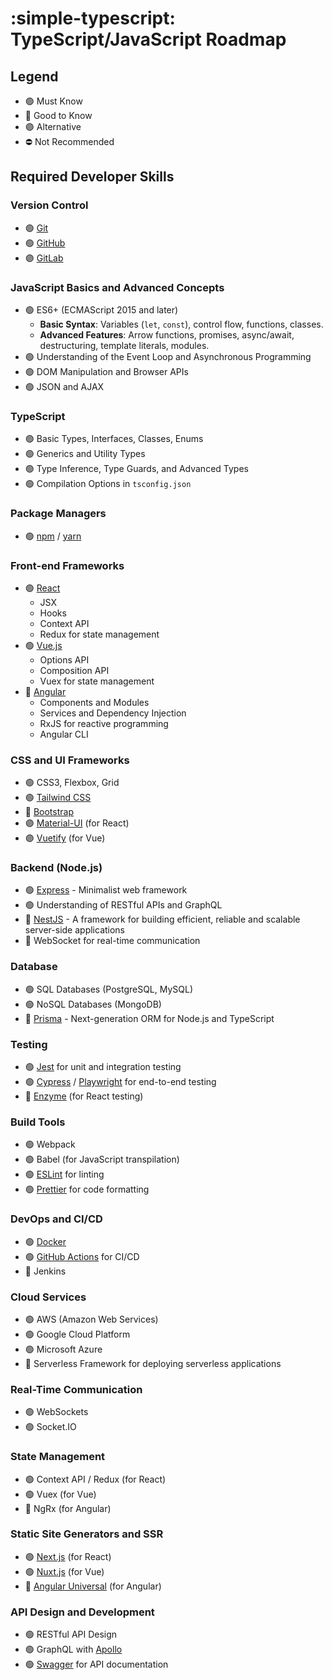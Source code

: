 # :simple-typescript: TypeScript/JavaScript Roadmap
## Legend
- 🟢 Must Know
- 🔵 Good to Know
- 🟣 Alternative
- ⛔ Not Recommended

## Required Developer Skills
### Version Control
- 🟢 [Git](https://git-scm.com/)
- 🟢 [GitHub](https://github.com/)
- 🟣 [GitLab](https://gitlab.com/)
### JavaScript Basics and Advanced Concepts
- 🟢 ES6+ (ECMAScript 2015 and later)
    - **Basic Syntax**: Variables (`let`, `const`), control flow, functions, classes.
    - **Advanced Features**: Arrow functions, promises, async/await, destructuring, template literals, modules.
- 🟢 Understanding of the Event Loop and Asynchronous Programming
- 🟢 DOM Manipulation and Browser APIs
- 🟢 JSON and AJAX
### TypeScript
- 🟢 Basic Types, Interfaces, Classes, Enums
- 🟢 Generics and Utility Types
- 🟢 Type Inference, Type Guards, and Advanced Types
- 🟢 Compilation Options in `tsconfig.json`
### Package Managers
- 🟢 [npm](https://www.npmjs.com/) / [yarn](https://yarnpkg.com/)
### Front-end Frameworks
- 🟢 [React](https://reactjs.org/)
    - JSX
    - Hooks
    - Context API
    - Redux for state management
- 🟢 [Vue.js](https://vuejs.org/)
    - Options API
    - Composition API
    - Vuex for state management
- 🔵 [Angular](https://angular.io/)
    - Components and Modules
    - Services and Dependency Injection
    - RxJS for reactive programming
    - Angular CLI
### CSS and UI Frameworks
- 🟢 CSS3, Flexbox, Grid
- 🟢 [Tailwind CSS](https://tailwindcss.com/)
- 🔵 [Bootstrap](https://getbootstrap.com/)
- 🟣 [Material-UI](https://mui.com/) (for React)
- 🟣 [Vuetify](https://vuetifyjs.com/) (for Vue)
### Backend (Node.js)
- 🟢 [Express](https://expressjs.com/) - Minimalist web framework
- 🟢 Understanding of RESTful APIs and GraphQL
- 🔵 [NestJS](https://nestjs.com/) - A framework for building efficient, reliable and scalable server-side applications
- 🔵 WebSocket for real-time communication
### Database
- 🟢 SQL Databases (PostgreSQL, MySQL)
- 🟢 NoSQL Databases (MongoDB)
- 🔵 [Prisma](https://www.prisma.io/) - Next-generation ORM for Node.js and TypeScript
### Testing
- 🟢 [Jest](https://jestjs.io/) for unit and integration testing
- 🟢 [Cypress](https://www.cypress.io/) / [Playwright](https://playwright.dev/) for end-to-end testing
- 🔵 [Enzyme](https://enzymejs.github.io/enzyme/) (for React testing)
### Build Tools
- 🟢 Webpack
- 🟢 Babel (for JavaScript transpilation)
- 🟢 [ESLint](https://eslint.org/) for linting
- 🟢 [Prettier](https://prettier.io/) for code formatting
### DevOps and CI/CD
- 🟢 [Docker](https://www.docker.com/)
- 🟢 [GitHub Actions](https://github.com/features/actions) for CI/CD
- 🔵 Jenkins
### Cloud Services
- 🟢 AWS (Amazon Web Services)
- 🟢 Google Cloud Platform
- 🟢 Microsoft Azure
- 🔵 Serverless Framework for deploying serverless applications
### Real-Time Communication
- 🟢 WebSockets
- 🟢 Socket.IO
### State Management
- 🟢 Context API / Redux (for React)
- 🟢 Vuex (for Vue)
- 🔵 NgRx (for Angular)
### Static Site Generators and SSR
- 🟢 [Next.js](https://nextjs.org/) (for React)
- 🟢 [Nuxt.js](https://nuxtjs.org/) (for Vue)
- 🔵 [Angular Universal](https://angular.io/guide/universal) (for Angular)
### API Design and Development
- 🟢 RESTful API Design
- 🟢 GraphQL with [Apollo](https://www.apollographql.com/)
- 🟢 [Swagger](https://swagger.io/) for API documentation

